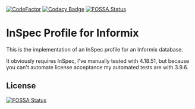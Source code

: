 [![CodeFactor](https://www.codefactor.io/repository/github/spokeywheeler/inspec-informix/badge/master)](https://www.codefactor.io/repository/github/spokeywheeler/inspec-informix/overview/master)
[![Codacy Badge](https://api.codacy.com/project/badge/Grade/2bef8847b588434ebd1a920d9eac0a65)](https://app.codacy.com/manual/Zinaida/inspec-informix?utm_source=github.com&utm_medium=referral&utm_content=SpokeyWheeler/inspec-informix&utm_campaign=Badge_Grade_Dashboard)
[![FOSSA Status](https://app.fossa.io/api/projects/git%2Bgithub.com%2FSpokeyWheeler%2Finspec-informix.svg?type=shield)](https://app.fossa.io/projects/git%2Bgithub.com%2FSpokeyWheeler%2Finspec-informix?ref=badge_shield)

# InSpec Profile for Informix

This is the implementation of an InSpec profile for an Informix database.

It obviously requires InSpec, I've manually tested with 4.18.51, but because you can't automate license acceptance my automated tests are with 3.9.6.


## License
[![FOSSA Status](https://app.fossa.io/api/projects/git%2Bgithub.com%2FSpokeyWheeler%2Finspec-informix.svg?type=large)](https://app.fossa.io/projects/git%2Bgithub.com%2FSpokeyWheeler%2Finspec-informix?ref=badge_large)